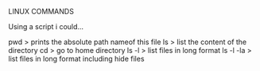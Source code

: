 LINUX COMMANDS

Using a script i could...

pwd > prints the absolute path nameof this file
ls > list the content of the directory
cd > go to home directory
ls -l > list files in long format
ls -l -la > list files in long format including hide files
